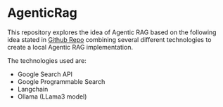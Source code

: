 # AgenticRag
 This repository explores the idea of Agentic RAG based on the following idea stated in [Github Repo](https://github.com/ari-vedant-jain/Agentic-RAG-GoogleSearchAPI) combining several different technologies to create a local Agentic RAG implementation. 
 
 The technologies used are:
 - Google Search API
 - Google Programmable Search
 - Langchain
 - Ollama (LLama3 model)

 

